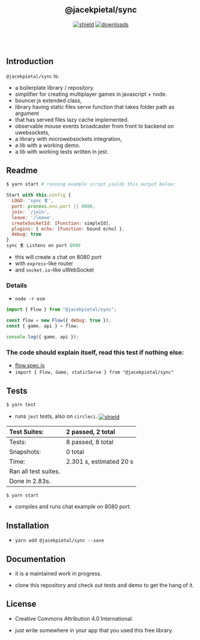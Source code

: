 <h2 align="center">
  @jacekpietal/sync
</h2>

<p align="center">
  <a href="https://badge.fury.io/js/%40jacekpietal%2Fsync"><img src="https://badge.fury.io/js/%40jacekpietal%2Fsync.svg" alt="shield" /></a>
  <a href="https://www.npmjs.com/package/@jacekpietal/sync"><img src="https://img.shields.io/npm/dt/@jacekpietal/sync.svg?style=flat-square" alt="downloads" /></a>
</p>

<br/><br/>

## Introduction

`@jacekpietal/sync` is:

- a boilerplate library / repository.
- simplifier for creating multiplayer games in javascript + node.
- bouncer.js extended class,
- library having static files serve function that takes folder path as argument 
- that has served files lazy cache implemented.
- observable mouse events broadcaster from front to backend on uwebsockets,
- a library with microwebsockets integration,
- a lib with a working demo.
- a lib with working tests written in jest.

## Readme

```bash
$ yarn start # running example script yields this output below:
```

```javascript
Start with this.config {
  LOGO: 'sync 🏄',
  port: process.env.port || 8080,
  join: '/join',
  leave: '/leave',
  createSocketId: [Function: simpleId],
  plugins: { echo: [Function: bound echo] },
  debug: true
}
sync 🏄 Listens on port 8080
```

- this will create a chat on 8080 port
- with `express`-like router
- and `socket.io`-like uWebSocket

### Details

- `node -r esm`

```javascript
import { Flow } from "@jacekpietal/sync";

const flow = new Flow({ debug: true });
const { game, api } = flow;

console.log({ game, api });
```

### The code should explain itself, read this test if nothing else:

- [flow.spec.js](lib/flow.spec.js)
- `import { Flow, Game, staticServe } from "@jacekpietal/sync"`

## Tests

```bash
$ yarn test
```

- runs `jest` tests, also on `circleci`. <a href="https://circleci.com/gh/Prozi/sync"><img valign="middle" src="https://circleci.com/gh/Prozi/sync.svg?style=shield" alt="shield" /></a>

| Test Suites:         | 2 passed, 2 total       |
| :------------------- | :---------------------- |
| Tests:               | 8 passed, 8 total       |
| Snapshots:           | 0 total                 |
| Time:                | 2.301 s, estimated 20 s |
| Ran all test suites. |
| Done in 2.83s.       |

```bash
$ yarn start
```

- compiles and runs chat example on 8080 port.

## Installation

- `yarn add @jacekpietal/sync --save`

## Documentation

- it is a maintained work in progress.

- clone this repository and check out tests and demo to get the hang of it.

## License

- Creative Commons Attribution 4.0 International.

- just write somewhere in your app that you used this free library.
